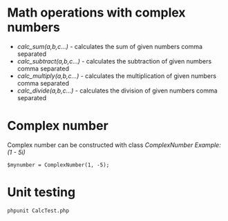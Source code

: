 # Math operations with complex numbers
* *calc_sum(a,b,c...)* - calculates the sum of given numbers comma separated
* *calc_subtract(a,b,c...)* - calculates the subtraction of given numbers comma separated
* *calc_multiply(a,b,c...)* - calculates the multiplication of given numbers comma separated
* *calc_divide(a,b,c...)* - calculates the division of given numbers comma separated

# Complex number
Complex number can be constructed with class *ComplexNumber*
*Example: (1 - 5i)*
```
$mynumber = ComplexNumber(1, -5);
```

# Unit testing
```
phpunit CalcTest.php
```